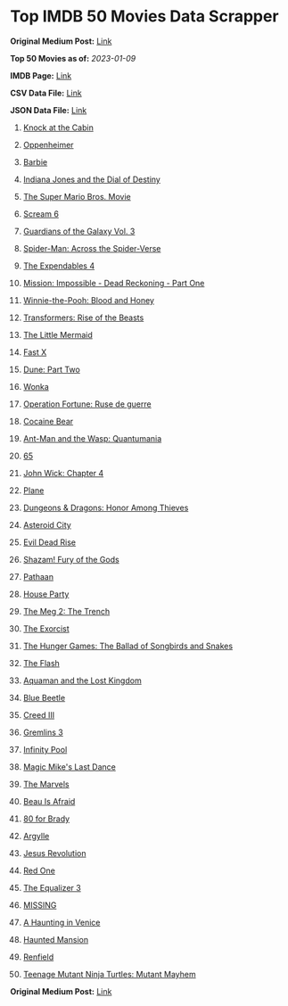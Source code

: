 # Top IMDB 50 Movies Data Scrapper

**Original Medium Post:** [Link](https://medium.com/@nishantsahoo/which-movie-should-i-watch-5c83a3c0f5b1) 

**Top 50 Movies as of:** _2023-01-09_

**IMDB Page:** [Link](http://www.imdb.com/search/title?release_date=2023,2023&title_type=feature)

**CSV Data File:** [Link](/Data/data.csv)

**JSON Data File:** [Link](/Data/data.json)

1. [Knock at the Cabin](https://www.imdb.com/title/tt15679400/?ref_=adv_li_tt)

2. [Oppenheimer](https://www.imdb.com/title/tt15398776/?ref_=adv_li_tt)

3. [Barbie](https://www.imdb.com/title/tt1517268/?ref_=adv_li_tt)

4. [Indiana Jones and the Dial of Destiny](https://www.imdb.com/title/tt1462764/?ref_=adv_li_tt)

5. [The Super Mario Bros. Movie](https://www.imdb.com/title/tt6718170/?ref_=adv_li_tt)

6. [Scream 6](https://www.imdb.com/title/tt17663992/?ref_=adv_li_tt)

7. [Guardians of the Galaxy Vol. 3](https://www.imdb.com/title/tt6791350/?ref_=adv_li_tt)

8. [Spider-Man: Across the Spider-Verse](https://www.imdb.com/title/tt9362722/?ref_=adv_li_tt)

9. [The Expendables 4](https://www.imdb.com/title/tt3291150/?ref_=adv_li_tt)

10. [Mission: Impossible - Dead Reckoning - Part One](https://www.imdb.com/title/tt9603212/?ref_=adv_li_tt)

11. [Winnie-the-Pooh: Blood and Honey](https://www.imdb.com/title/tt19623240/?ref_=adv_li_tt)

12. [Transformers: Rise of the Beasts](https://www.imdb.com/title/tt5090568/?ref_=adv_li_tt)

13. [The Little Mermaid](https://www.imdb.com/title/tt5971474/?ref_=adv_li_tt)

14. [Fast X](https://www.imdb.com/title/tt5433140/?ref_=adv_li_tt)

15. [Dune: Part Two](https://www.imdb.com/title/tt15239678/?ref_=adv_li_tt)

16. [Wonka](https://www.imdb.com/title/tt6166392/?ref_=adv_li_tt)

17. [Operation Fortune: Ruse de guerre](https://www.imdb.com/title/tt7985704/?ref_=adv_li_tt)

18. [Cocaine Bear](https://www.imdb.com/title/tt14209916/?ref_=adv_li_tt)

19. [Ant-Man and the Wasp: Quantumania](https://www.imdb.com/title/tt10954600/?ref_=adv_li_tt)

20. [65](https://www.imdb.com/title/tt12261776/?ref_=adv_li_tt)

21. [John Wick: Chapter 4](https://www.imdb.com/title/tt10366206/?ref_=adv_li_tt)

22. [Plane](https://www.imdb.com/title/tt5884796/?ref_=adv_li_tt)

23. [Dungeons & Dragons: Honor Among Thieves](https://www.imdb.com/title/tt2906216/?ref_=adv_li_tt)

24. [Asteroid City](https://www.imdb.com/title/tt14230388/?ref_=adv_li_tt)

25. [Evil Dead Rise](https://www.imdb.com/title/tt13345606/?ref_=adv_li_tt)

26. [Shazam! Fury of the Gods](https://www.imdb.com/title/tt10151854/?ref_=adv_li_tt)

27. [Pathaan](https://www.imdb.com/title/tt12844910/?ref_=adv_li_tt)

28. [House Party](https://www.imdb.com/title/tt8005118/?ref_=adv_li_tt)

29. [The Meg 2: The Trench](https://www.imdb.com/title/tt9224104/?ref_=adv_li_tt)

30. [The Exorcist](https://www.imdb.com/title/tt12921446/?ref_=adv_li_tt)

31. [The Hunger Games: The Ballad of Songbirds and Snakes](https://www.imdb.com/title/tt10545296/?ref_=adv_li_tt)

32. [The Flash](https://www.imdb.com/title/tt0439572/?ref_=adv_li_tt)

33. [Aquaman and the Lost Kingdom](https://www.imdb.com/title/tt9663764/?ref_=adv_li_tt)

34. [Blue Beetle](https://www.imdb.com/title/tt9362930/?ref_=adv_li_tt)

35. [Creed III](https://www.imdb.com/title/tt11145118/?ref_=adv_li_tt)

36. [Gremlins 3](https://www.imdb.com/title/tt2918116/?ref_=adv_li_tt)

37. [Infinity Pool](https://www.imdb.com/title/tt10365998/?ref_=adv_li_tt)

38. [Magic Mike's Last Dance](https://www.imdb.com/title/tt16280138/?ref_=adv_li_tt)

39. [The Marvels](https://www.imdb.com/title/tt10676048/?ref_=adv_li_tt)

40. [Beau Is Afraid](https://www.imdb.com/title/tt13521006/?ref_=adv_li_tt)

41. [80 for Brady](https://www.imdb.com/title/tt18079362/?ref_=adv_li_tt)

42. [Argylle](https://www.imdb.com/title/tt15009428/?ref_=adv_li_tt)

43. [Jesus Revolution](https://www.imdb.com/title/tt10098448/?ref_=adv_li_tt)

44. [Red One](https://www.imdb.com/title/tt14948432/?ref_=adv_li_tt)

45. [The Equalizer 3](https://www.imdb.com/title/tt17024450/?ref_=adv_li_tt)

46. [MISSING](https://www.imdb.com/title/tt10855768/?ref_=adv_li_tt)

47. [A Haunting in Venice](https://www.imdb.com/title/tt22687790/?ref_=adv_li_tt)

48. [Haunted Mansion](https://www.imdb.com/title/tt1695843/?ref_=adv_li_tt)

49. [Renfield](https://www.imdb.com/title/tt11358390/?ref_=adv_li_tt)

50. [Teenage Mutant Ninja Turtles: Mutant Mayhem](https://www.imdb.com/title/tt8589698/?ref_=adv_li_tt)

**Original Medium Post:** [Link](https://medium.com/@nishantsahoo/which-movie-should-i-watch-5c83a3c0f5b1) 

